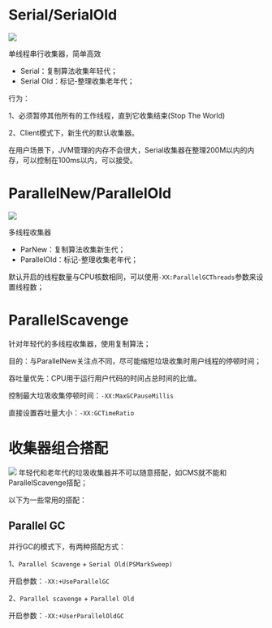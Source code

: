 
# Serial/SerialOld

![](../images/serial.png)

单线程串行收集器，简单高效

- Serial：复制算法收集年轻代；
- Serial Old：标记-整理收集老年代；

行为：

1、必须暂停其他所有的工作线程，直到它收集结束(Stop The World)

2、Client模式下，新生代的默认收集器。

在用户场景下，JVM管理的内存不会很大，Serial收集器在整理200M以内的内存，可以控制在100ms以内，可以接受。

# ParallelNew/ParallelOld

![](../images/parnew.png)

多线程收集器

- ParNew：复制算法收集新生代；
- ParallelOld：标记-整理收集老年代；

默认开启的线程数量与CPU核数相同，可以使用`-XX:ParallelGCThreads`参数来设置线程数；

# ParallelScavenge

针对年轻代的多线程收集器，使用复制算法；

目的：与ParallelNew关注点不同，尽可能缩短垃圾收集时用户线程的停顿时间；

吞吐量优先：CPU用于运行用户代码的时间占总时间的比值。

控制最大垃圾收集停顿时间：`-XX:MaxGCPauseMillis`

直接设置吞吐量大小：`-XX:GCTimeRatio`

# 收集器组合搭配
![](../images/collection1.png)
年轻代和老年代的垃圾收集器并不可以随意搭配，如CMS就不能和ParallelScavenge搭配；

以下为一些常用的搭配：

## Parallel GC

并行GC的模式下，有两种搭配方式：

1、`Parallel Scavenge` + `Serial Old(PSMarkSweep)`

开启参数：`-XX:+UseParallelGC`

2、`Parallel scavenge` + `Parallel Old`

开启参数：`-XX:+UserParallelOldGC`




